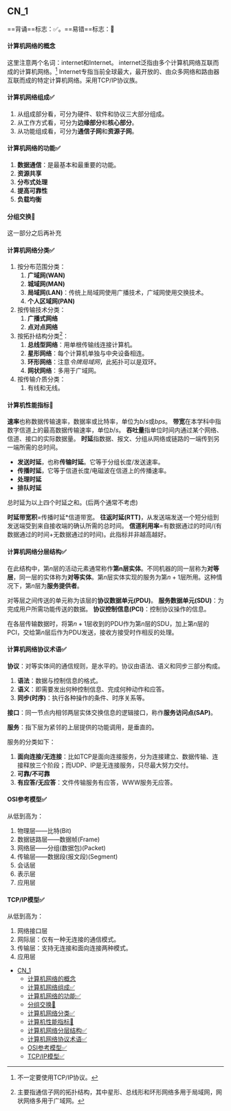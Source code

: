 <!-- title: A test html -->

## CN_1

==背诵==标志：✅。==易错==标志：🔨

#### 计算机网络的概念

这里注意两个名词：internet和Internet。
internet泛指由多个计算机网络互联而成的计算机网络。[^1]
Internet专指当前全球最大，最开放的、由众多网络和路由器互联而成的特定计算机网络。采用TCP/IP协议族。

#### 计算机网络组成✅

1. 从组成部分看，可分为硬件、软件和协议三大部分组成。
2. 从工作方式看，可分为**边缘部分**和**核心部分**。
3. 从功能组成看，可分为**通信子网**和**资源子网**。

#### 计算机网络的功能✅

1. **数据通信**：是最基本和最重要的功能。
2. **资源共享**
3. **分布式处理**
4. **提高可靠性**
5. **负载均衡**

#### 分组交换🔨

这一部分之后再补充

#### 计算机网络分类✅

1. 按分布范围分类：
   1. **广域网(WAN)**
   2. **城域网(MAN)**
   3. **局域网(LAN)**：传统上局域网使用广播技术，广域网使用交换技术。
   4. **个人区域网(PAN)**
2. 按传输技术分类：
   1. **广播式网络**
   2. **点对点网络**
3. 按拓扑结构分类[^2]：
   1. **总线型网络**：用单根传输线连接计算机。
   2. **星形网络**：每个计算机单独与中央设备相连。
   3. **环形网络**：注意*令牌局域网*，此拓扑可以是双环。
   4. **网状网络**：多用于广域网。
4. 按传输介质分类：
   1. 有线和无线。

#### 计算机性能指标🔨

**速率**也称数据传输速率，数据率或比特率，单位为$b/s$或$bps$。
**带宽**在本学科中指数字信道上的最高数据传输速率，单位$b/s$。
**吞吐量**指单位时间内通过某个网络、信道、接口的实际数据量。
**时延**指数据、报文、分组从网络或链路的一端传到另一端所需的总时间。

- **发送时延**，也称**传输时延**。它等于分组长度/发送速率。
- **传播时延**，它等于信道长度/电磁波在信道上的传播速率。
- **处理时延**
- **排队时延**

总时延为以上四个时延之和。(后两个通常不考虑)

**时延带宽积**=传播时延*信道带宽。
**往返时延(RTT)**，从发送端发送一个短分组到发送端受到来自接收端的确认所需的总时间。
**信道利用率**=有数据通过的时间/(有数据通过的时间+无数据通过的时间)。此指标并非越高越好。

#### 计算机网络分层结构✅

在此结构中，第$n$层的活动元素通常称作**第n层实体**。不同机器的同一层称为**对等层**，同一层的实体称为**对等实体**。第$n$层实体实现的服务为第$n+1$层所用。这种情况下，第$n$层为**服务提供者**。

对等层之间传送的单元称为该层的**协议数据单元(PDU)**。
**服务数据单元(SDU)**：为完成用户所需功能传送的数据。
**协议控制信息(PCI)**：控制协议操作的信息。

在各层传输数据时，将第$n+1$层收到的PDU作为第$n$层的SDU，加上第$n$层的PCI，交给第$n$层后作为PDU发送，接收方接受时作相反的处理。

#### 计算机网络协议术语✅

**协议**：对等实体间的通信规则，是水平的。协议由语法、语义和同步三部分构成。

1. **语法**：数据与控制信息的格式。
2. **语义**：即需要发出何种控制信息、完成何种动作和应答。
3. **同步(时序)**：执行各种操作的条件、时序关系等。

**接口**：同一节点内相邻两层实体交换信息的逻辑接口，称作**服务访问点(SAP)**。

**服务**：指下层为紧邻的上层提供的功能调用，是垂直的。

服务的分类如下：

1. **面向连接/无连接**：比如TCP是面向连接服务，分为连接建立、数据传输、连接释放三个阶段；而UDP、IP是无连接服务，只尽最大努力交付。
2. **可靠/不可靠**
3. **有应答/无应答**：文件传输服务有应答，WWW服务无应答。

#### OSI参考模型✅

从低到高为：
1. 物理层——比特(Bit)
2. 数据链路层——数据帧(Frame)
3. 网络层——分组(数据包)(Packet)
4. 传输层——数据段(报文段)(Segment)
5. 会话层
6. 表示层
7. 应用层

#### TCP/IP模型✅

从低到高为：
1. 网络接口层
2. 网际层：仅有一种无连接的通信模式。
3. 传输层：支持无连接和面向连接两种模式。
4. 应用层

- [CN\_1](#cn_1)
    - [计算机网络的概念](#计算机网络的概念)
    - [计算机网络组成✅](#计算机网络组成)
    - [计算机网络的功能✅](#计算机网络的功能)
    - [分组交换🔨](#分组交换)
    - [计算机网络分类✅](#计算机网络分类)
    - [计算机性能指标🔨](#计算机性能指标)
    - [计算机网络分层结构✅](#计算机网络分层结构)
    - [计算机网络协议术语✅](#计算机网络协议术语)
    - [OSI参考模型✅](#osi参考模型)
    - [TCP/IP模型✅](#tcpip模型)

[^1]:不一定要使用TCP/IP协议。
[^2]:主要指通信子网的拓扑结构，其中星形、总线形和环形网络多用于局域网，网状网络多用于广域网。